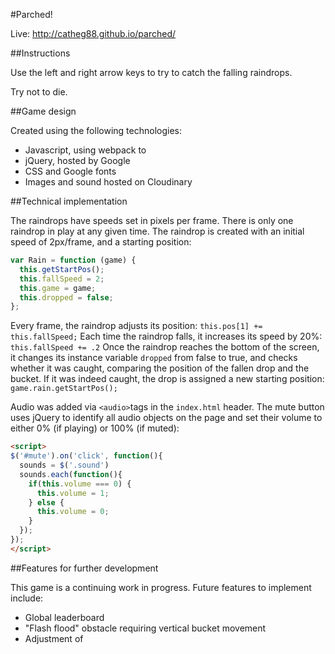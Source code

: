 #Parched!

Live:  http://catheg88.github.io/parched/

##Instructions

Use the left and right arrow keys to try to catch the falling raindrops.

Try not to die.

##Game design

Created using the following technologies:

* Javascript, using webpack to
* jQuery, hosted by Google
* CSS and Google fonts
* Images and sound hosted on Cloudinary

##Technical implementation

The raindrops have speeds set in pixels per frame.  There is only one raindrop in play at any given time.  The raindrop is created with an initial speed of 2px/frame, and a starting position:
```javascript
var Rain = function (game) {
  this.getStartPos();
  this.fallSpeed = 2;
  this.game = game;
  this.dropped = false;
};
```

Every frame, the raindrop adjusts its position: `this.pos[1] += this.fallSpeed;`
Each time the raindrop falls, it increases its speed by 20%: `this.fallSpeed += .2`
Once the raindrop reaches the bottom of the screen, it changes its instance variable `dropped` from false to true, and checks whether it was caught, comparing the position of the fallen drop and the bucket.  If it was indeed caught, the drop is assigned a new starting position: `game.rain.getStartPos();`

Audio was added via `<audio>`tags in the `index.html` header.  The mute button uses jQuery to identify all audio objects on the page and set their volume to either 0% (if playing) or 100% (if muted):
```html
<script>
$('#mute').on('click', function(){
  sounds = $('.sound')
  sounds.each(function(){
    if(this.volume === 0) {
      this.volume = 1;
    } else {
      this.volume = 0;
    }
  });
});
</script>
```

##Features for further development

This game is a continuing work in progress.  Future features to implement include:

* Global leaderboard
* "Flash flood" obstacle requiring vertical bucket movement
* Adjustment of
